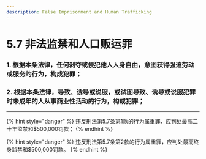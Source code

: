 ```yaml
---
description: False Imprisonment and Human Trafficking
---
```


# 5.7 非法监禁和人口贩运罪

### 1. 根据本条法律，任何剥夺或侵犯他人人身自由，意图获得强迫劳动或服务的行为，构成犯罪；


### 2. 根据本条法律，导致、诱导或说服，或试图导致、诱导或说服犯罪时未成年的人从事商业性活动的行为，构成犯罪；

***

{% hint style="danger" %}
违反刑法第5.7条第1款的行为属重罪，应判处最高二十年监禁和$500,000罚款；
{% endhint %}

{% hint style="danger" %}
违反刑法第5.7条第2款的行为属重罪，应判处最高终身监禁和$500,000罚款。
{% endhint %}